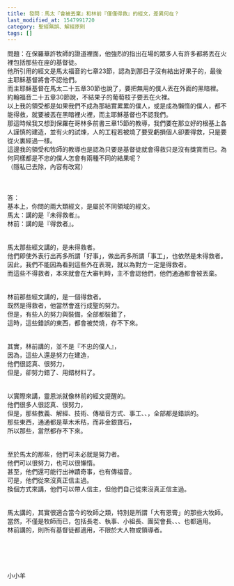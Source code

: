 ```yaml
---
title: 發問：馬太『會被丟棄』和林前『僅僅得救』的經文，差異何在？
last_modified_at: 1547991720
category: 聖經無誤、解經原則
tags: []
---
```


<p>問題：在保羅華許牧師的證道裡面，他強烈的指出在場的眾多人有許多都將丟在火裡包括那些在座的基督徒。<br/>他所引用的經文是馬太福音的七章23節，認為到那日子沒有結出好果子的，最後主耶穌基督將會不認他們。<br/>而主耶穌基督在馬太二十五章30節也說了，要把無用的僕人丟在外面的黑暗裡。約翰福音二十五章30節說，不結果子的葡萄枝子要丟在火裡。<br/>以上我的領受都是如果我們不成為那結實累累的僕人，或是成為懶惰的僕人，都不能得救，就要被丟在黑暗裡火裡，而主耶穌基督也不認我們。<br/>那這時候我又想到保羅在哥林多前書三章15節的教導，我們要在那立好的根基上各人謹慎的建造，並有火的試煉，人的工程若被燒了要受虧損個人卻要得救，只是要從火裏經過一樣。<br/>這邊我的領受和牧師的教導也是認為只要是基督徒就會得救只是沒有獎賞而已。為何同樣都是不忠的僕人怎會有兩種不同的結果呢？<br/>（隱私已去除，內容有改寫）<br/><!--more--><br/><br/><br/>答：<br/>基本上，你問的兩大類經文，是屬於不同領域的經文。<br/>馬太：講的是『未得救者』。<br/>林前：講的是『得救者』。<br/> <br/><br/>馬太那些經文講的，是未得救者。<br/>他們即使外表行出再多所謂「好事」，做出再多所謂「事工」，也依然是未得救者。<br/>因此，我們不能因為看到這些外在表現，就以為對方一定是得救者。<br/>而這些不得救者，本來就會在大審判時，主不會認他們，他們通通都會被丟棄。<br/> <br/><br/>林前那些經文講的，是一個得救者。<br/>既然是得救者，他當然會進行成聖的努力。<br/>但是，有些人的努力與裝備，全部都裝錯了，<br/>這時，這些錯誤的東西，都會被焚燒，存不下來。<br/> <br/><br/>其實，林前講的，並不是『不忠的僕人』，<br/>因為，這些人還是努力在建造，<br/>他們很認真、很努力，<br/>但是，卻努力錯了、用錯材料了。<br/> <br/><br/>以實際來講，靈恩派就像林前的經文提醒的。<br/>他們很多人很認真、很努力，<br/>但是，那些教義、解經、技術、傳福音方式、事工、、，全部都是錯誤的。<br/>那些東西，通通都是草木禾秸，而非金銀寶石，<br/>所以那些，當然都存不下來。<br/> <br/><br/>至於馬太的那些，他們可未必就是努力者。<br/>他們可以很努力，也可以很懶惰。<br/>甚至，他們還可能行出神蹟奇事，也有傳福音。<br/>可是，他們從來沒真正信主過。<br/>換個方式來講，他們可以帶人信主，但他們自己從來沒真正信主過。<br/> <br/><br/>馬太講的，其實很適合當今的牧師之類，特別是所謂「大有恩膏」的那些大牧師。<br/>當然，不僅是牧師而已，包括長老、執事、小組長、團契會長、、、也都適用。<br/>林前講的，則所有基督徒都適用，不限於大人物或領導者。<br/><br/><br/><br/><br/><br/>小小羊<br/><br/><br/><br/><br/><br/></p>